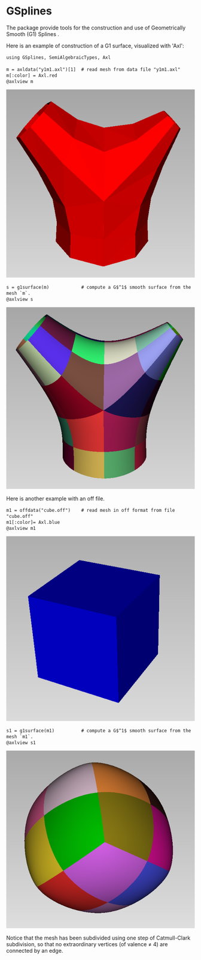 # GSplines

The package provide tools for the construction and use of Geometrically Smooth (G1) Splines .


Here is an example of construction of a G1 surface, visualized with 'Axl':
```
using GSplines, SemiAlgebraicTypes, Axl

m = axldata("y1m1.axl")[1]  # read mesh from data file "y1m1.axl"
m[:color] = Axl.red
@axlview m
```

![y1m1](y1m1.png)

```
s = g1surface(m)            # compute a G$^1$ smooth surface from the mesh `m`. 
@axlview s
```

![y1g1](y1g1.png)


Here is another example with an off file.
```
m1 = offdata("cube.off")    # read mesh in off format from file "cube.off" 
m1[:color]= Axl.blue
@axlview m1
```

![m1cube](m1cube.png)

```
s1 = g1surface(m1)          # compute a G$^1$ smooth surface from the mesh `m1`. 
@axlview s1
```

![g1cube](g1cube.png)

Notice that the mesh has been subdivided using one step of Catmull-Clark subdivision, so that no extraordinary vertices (of valence $\neq$ 4) are connected by an edge.
